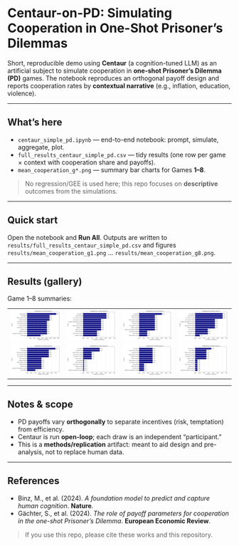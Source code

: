 # Centaur-on-PD: Simulating Cooperation in One-Shot Prisoner’s Dilemmas

Short, reproducible demo using **Centaur** (a cognition-tuned LLM) as an artificial subject to simulate cooperation in **one-shot Prisoner’s Dilemma (PD)** games. The notebook reproduces an orthogonal payoff design and reports cooperation rates by **contextual narrative** (e.g., inflation, education, violence).

---

## What’s here

* `centaur_simple_pd.ipynb` — end-to-end notebook: prompt, simulate, aggregate, plot.
* `full_results_centaur_simple_pd.csv` — tidy results (one row per game × context with cooperation share and payoffs).
* `mean_cooperation_g*.png` — summary bar charts for Games **1–8**.

> No regression/GEE is used here; this repo focuses on **descriptive** outcomes from the simulations.

---

## Quick start

Open the notebook and **Run All**.
Outputs are written to `results/full_results_centaur_simple_pd.csv` and figures `results/mean_cooperation_g1.png` … `results/mean_cooperation_g8.png`.

---

## Results (gallery)

Game 1–8 summaries:
<table> <tr> <td><img src="results/mean_cooperation_g1.png" width="250"></td> <td><img src="results/mean_cooperation_g2.png" width="250"></td> <td><img src="results/mean_cooperation_g3.png" width="250"></td> <td><img src="results/mean_cooperation_g4.png" width="250"></td> </tr> <tr> <td><img src="results/mean_cooperation_g5.png" width="250"></td> <td><img src="results/mean_cooperation_g6.png" width="250"></td> <td><img src="results/mean_cooperation_g7.png" width="250"></td> <td><img src="results/mean_cooperation_g8.png" width="250"></td> </tr> </table>

---

## Notes & scope

* PD payoffs vary **orthogonally** to separate incentives (risk, temptation) from efficiency.
* Centaur is run **open-loop**; each draw is an independent “participant.”
* This is a **methods/replication** artifact: meant to aid design and pre-analysis, not to replace human data.

---

## References

* Binz, M., et al. (2024). *A foundation model to predict and capture human cognition*. **Nature**.
* Gächter, S., et al. (2024). *The role of payoff parameters for cooperation in the one-shot Prisoner’s Dilemma*. **European Economic Review**.

> If you use this repo, please cite these works and this repository.

